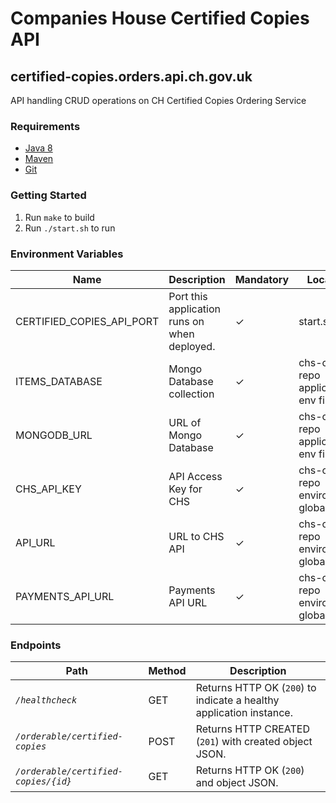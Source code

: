 # Companies House Certified Copies API

## certified-copies.orders.api.ch.gov.uk
API handling CRUD operations on CH Certified Copies Ordering Service

### Requirements
* [Java 8][1]
* [Maven][2]
* [Git][3]

### Getting Started
1. Run `make` to build
2. Run `./start.sh` to run

### Environment Variables
Name | Description | Mandatory | Location
--- | --- | --- | ---
CERTIFIED_COPIES_API_PORT | Port this application runs on when deployed. | ✓ | start.sh
ITEMS_DATABASE | Mongo Database collection | ✓ | chs-configs repo application env file
MONGODB_URL | URL of Mongo Database | ✓ | chs-configs repo application env file
CHS_API_KEY | API Access Key for CHS | ✓ | chs-configs repo environment global_env
API_URL | URL to CHS API | ✓ | chs-configs repo environment global_env
PAYMENTS_API_URL | Payments API URL | ✓ | chs-configs repo environment global_env

### Endpoints
Path | Method | Description
--- | --- | ---
*`/healthcheck`* | GET | Returns HTTP OK (`200`) to indicate a healthy application instance.
*`/orderable/certified-copies`* | POST | Returns HTTP CREATED (`201`) with created object JSON.
*`/orderable/certified-copies/{id}`* | GET | Returns HTTP OK (`200`) and object JSON.


[1]: http://www.oracle.com/technetwork/java/javase/downloads/jdk8-downloads-2133151.html
[2]: https://maven.apache.org/download.cgi
[3]: https://git-scm.com/downloads
